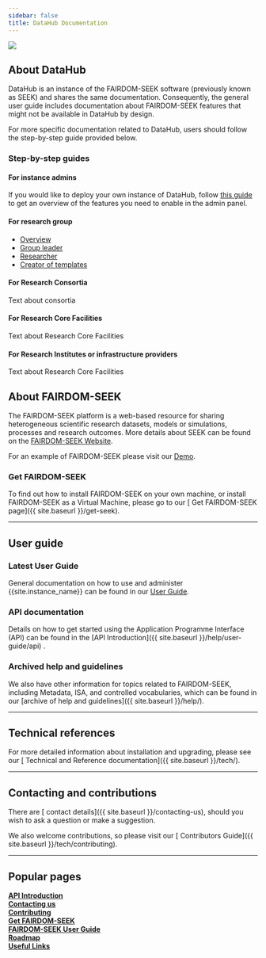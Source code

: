 ```yaml
---
sidebar: false
title: DataHub Documentation
---
```

<div class="col text-center">
    <img src="{{ 'images/datahub_banner_600.svg' | relative_url }}" />
</div>
<h2>
<i class="fa-solid fa-flask-vial fa-1x"></i> <i class="fa-solid fa-magnifying-glass-chart fa-1x"></i>
 About DataHub
</h2>

DataHub is an instance of the FAIRDOM-SEEK software (previously known as SEEK) and shares the same documentation. Consequently, the general user guide includes documentation about FAIRDOM-SEEK features that might not be available in DataHub by design.

For more specific documentation related to DataHub, users should follow the step-by-step guide provided below.

### Step-by-step guides

<div class="row row-cols-1 row-cols-sm-2 row-cols-lg-3 g-4 mb-2">
    <div class="col">
        <div class="card rounded shadow shadow-hover h-100">
            <div class="card-body">
                <h4 class="card-title mt-0"> For instance admins </h4>
                <p class="card-text text-justify">If you would like to deploy your own instance of DataHub, follow <a href="/deploy-datahub">this guide</a> to get an overview of the features you need to enable in the admin panel. </p>
            </div>
        </div>
    </div>
    <div class="col">
        <div class="card rounded shadow shadow-hover h-100">
            <div class="card-body">
                <h4 class="card-title mt-0"> For research group </h4>
                <ul class="list-group list-group-flush">
                    <li class="list-group-item"><a href="/step-by-step-research-group#overview">Overview</a></li>
                    <li class="list-group-item"><a href="/step-by-step-research-group#group-leader">Group leader</a></li>
                    <li class="list-group-item"><a href="/step-by-step-research-group#researcher">Researcher</a></li>
                    <li class="list-group-item"><a href="/step-by-step-research-group#creator-of-templates">Creator of templates</a></li>
                </ul>
            </div>
        </div>
    </div>
    <div class="col">
        <div class="card rounded shadow shadow-hover h-100">
            <div class="card-body">
                <h4 class="card-title mt-0"> For Research Consortia </h4>
                <p class="card-text text-justify">Text about consortia</p>
            </div>
        </div>
    </div>
    <div class="col">
        <div class="card rounded shadow shadow-hover h-100">
            <div class="card-body">
                <h4 class="card-title mt-0"> For Research Core Facilities </h4>
                <p class="card-text text-justify">Text about Research Core Facilities</p>
            </div>
        </div>
    </div>
    <div class="col">
        <div class="card rounded shadow shadow-hover h-100">
            <div class="card-body">
                <h4 class="card-title mt-0"> For Research Institutes or infrastructure providers</h4>
                <p class="card-text text-justify">Text about Research Core Facilities</p>
            </div>
        </div>
    </div>
</div>

<h2>
<i class="fa-solid fa-flask-vial fa-1x"></i> <i class="fa-solid fa-magnifying-glass-chart fa-1x"></i>
 About FAIRDOM-SEEK
</h2>

The FAIRDOM-SEEK platform is a web-based resource for sharing heterogeneous scientific research datasets,
models or simulations, processes and research outcomes. More details about SEEK can be found on the [FAIRDOM-SEEK Website](https://seek4science.org).

For an example of FAIRDOM-SEEK please visit our [Demo](https://demo.seek4science.org).

### Get FAIRDOM-SEEK

To find out how to install FAIRDOM-SEEK on your own machine, or install FAIRDOM-SEEK as a Virtual Machine, please go to our [<i class="fa-solid fa-flask-vial fa-1x"></i> <i class="fa-solid fa-magnifying-glass-chart fa-1x"></i> Get FAIRDOM-SEEK page]({{ site.baseurl }}/get-seek).

---

<h2>
<i class="fa-solid fa-user-group fa-1x"></i> <i class="fa-solid fa-book fa-1x"></i>
 User guide</h2>

### Latest User Guide

General documentation on how to use and administer {{site.instance_name}} can be found in our [<i class="fa-solid fa-user-group fa-1x"></i> <i class="fa-solid fa-book fa-1x"></i> User Guide](/help/user-guide/).

### API documentation

Details on how to get started using the Application Programme Interface (API) can be found in the [API Introduction]({{ site.baseurl }}/help/user-guide/api) .

### Archived help and guidelines

We also have other information for topics related to FAIRDOM-SEEK, including Metadata, ISA, and controlled vocabularies, which can be found
in our [archive of help and guidelines]({{ site.baseurl }}/help/).

---

<h2>
<i class="fa-solid fa-wrench fa-1x"></i> <i class="fa-solid fa-book-atlas fa-1x"></i>
 Technical references</h2>

For more detailed information about installation and upgrading, please see our [<i class="fa-solid fa-wrench fa-1x"></i> <i class="fa-solid fa-book-atlas fa-1x"></i> Technical and Reference documentation]({{ site.baseurl }}/tech/).

---

<h2>
<i class="fa-solid fa-envelopes-bulk fa-1x"></i> <i class="fa-solid fa-truck-fast fa-1x"></i> Contacting and contributions</h2>

There are [<i class="fa-solid fa-envelopes-bulk fa-1x"></i>  contact details]({{ site.baseurl }}/contacting-us), should you wish to ask a question or make a suggestion.

We also welcome contributions, so please visit our [<i class="fa-solid fa-truck-fast fa-1x"></i> Contributors Guide]({{ site.baseurl }}/tech/contributing).

---

<h2>
<i class="fa-solid fa-star fa-1x"></i> Popular pages</h2>

<div class="mt-1 row row-cols-1 row-cols-md-2 row-cols-lg-3 gy-4 navigation-tiles">
    <div class="col d-grid">
        <a role="button" class="btn py-3 fs-4 section-title" href="{{ site.baseurl }}/help/user-guide/api"><b>API Introduction</b></a>
    </div>
    <div class="col d-grid">
        <a role="button" class="btn py-3 fs-4 section-title" href="{{ site.baseurl }}/contacting-us"><b>Contacting us</b></a>
    </div>
    <div class="col d-grid">
        <a role="button" class="btn py-3 fs-4 section-title" href="{{ site.baseurl }}/tech/contributing"><b>Contributing</b></a>
    </div>
    <div class="col d-grid">
        <a role="button" class="btn py-3 fs-4 section-title" href="{{ site.baseurl }}/get-seek"><b>Get FAIRDOM-SEEK</b></a>
    </div>
    <div class="col d-grid">
        <a role="button" class="btn py-3 fs-4 section-title" href="{{ site.baseurl }}/help/user-guide/"><b>FAIRDOM-SEEK User Guide</b></a>
    </div>
    <div class="col d-grid">
        <a role="button" class="btn py-3 fs-4 section-title" href="{{ site.baseurl }}/tech/roadmap"><b>Roadmap</b></a>
    </div>
    <div class="col d-grid">
        <a role="button" class="btn py-3 fs-4 section-title" href="{{ site.baseurl }}/tech/useful-links"><b>Useful Links</b></a>
    </div>
</div>

